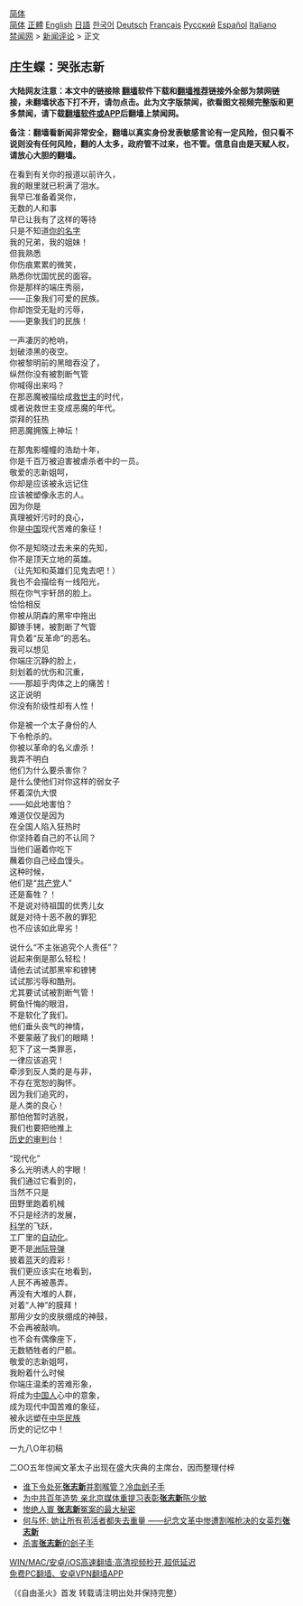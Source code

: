  <!-- 面包屑导航 --> <div class="breadcrumb"><!-- GTranslate: https://gtranslate.io/ -->  <div class="switcher notranslate">  <div class="selected">  <a href="#" onclick="return false;"> 简体</a>  </div>  <div class="option">  <a href="https://www.bannedbook.org" onclick="doGTranslate('zh-CN|zh-CN');jQuery('div.switcher div.selected a').html(jQuery(this).html());return false;" title="简体中文" class="nturl selected"> 简体</a>  <a href="https://www.bannedbook.org/zh-tw/" onclick="doGTranslate('zh-CN|zh-TW');jQuery('div.switcher div.selected a').html(jQuery(this).html());return false;" title="繁體中文" class="nturl"> 正體</a>  <a href="https://www.bannedbook.org/en/" onclick="doGTranslate('zh-CN|en');jQuery('div.switcher div.selected a').html(jQuery(this).html());return false;" title="English" class="nturl"> English</a>  <a href="https://www.bannedbook.org/ja/" onclick="doGTranslate('zh-CN|ja');jQuery('div.switcher div.selected a').html(jQuery(this).html());return false;" title="日本語" class="nturl"> 日語</a>  <a href="https://www.bannedbook.org/ko/" onclick="doGTranslate('zh-CN|ko');jQuery('div.switcher div.selected a').html(jQuery(this).html());return false;" title="한국어" class="nturl"> 한국어</a>  <a href="https://www.bannedbook.org/de/" onclick="doGTranslate('zh-CN|de');jQuery('div.switcher div.selected a').html(jQuery(this).html());return false;" title="Deutsch" class="nturl"> Deutsch</a>  <a href="https://www.bannedbook.org/fr/" onclick="doGTranslate('zh-CN|fr');jQuery('div.switcher div.selected a').html(jQuery(this).html());return false;" title="Français" class="nturl"> Français</a>  <a href="https://www.bannedbook.org/ru/" onclick="doGTranslate('zh-CN|ru');jQuery('div.switcher div.selected a').html(jQuery(this).html());return false;" title="Русский" class="nturl"> Русский</a>  <a href="https://www.bannedbook.org/es/" onclick="doGTranslate('zh-CN|es');jQuery('div.switcher div.selected a').html(jQuery(this).html());return false;" title="Español" class="nturl"> Español</a>  <a href="https://www.bannedbook.org/it/" onclick="doGTranslate('zh-CN|it');jQuery('div.switcher div.selected a').html(jQuery(this).html());return false;" title="Italiano" class="nturl"> Italiano</a>  </div>  </div>      <div class='breadcrumb-sub'><!-- Breadcrumb NavXT 6.3.0 --> <a href="https://www.bannedbook.org/" class="home">禁闻网</a> &gt; <a href="https://www.bannedbook.org/bnews/comments/" class="category">新闻评论</a> &gt; 正文</div></div><h2>庄生蝶：哭张志新</h2> <p class="notice"><b>大陆网友注意：本文中的链接除 <a href="https://github.com/bannedbook/fanqiang" >翻墙</a>软件下载和<a href="https://github.com/killgcd/justmysocks/blob/master/README.md">翻墙推荐</a>链接外全部为禁网链接，未翻墙状态下打不开，请勿点击。此为文字版禁闻，欲看图文视频完整版和更多禁闻，请下载<a href="https://github.com/bannedbook/fanqiang">翻墙软件或APP</a>后翻墙上禁闻网。</p><p>备注：翻墙看新闻非常安全，翻墙以真实身份发表敏感言论有一定风险，但只看不说则没有任何风险，翻的人太多，政府管不过来，也不管。信息自由是天赋人权，请放心大胆的翻墙。</b></p>  <div class="entry"> <p>在看到有关你的报道以前许久，<br /> 我的眼里就已积满了泪水。<br /> 我早已准备着哭你，<br /> 无数的人和事<br /> 早已让我有了这样的等待<br /> 只是不知道<a href="https://www.bannedbook.org/bnews/tag/%E4%BD%A0%E7%9A%84%E5%90%8D%E5%AD%97/" class="st_tag internal_tag" rel="tag" title="标签 你的名字 下的日志">你的名字</a><br /> 我的兄弟，我的姐妹！<br /> 但我熟悉<br /> 你伤痕累累的微笑，<br /> 熟悉你忧国忧民的面容。<br /> 你是那样的端庄秀丽，<br /> ——正象我们可爱的民族。<br /> 你却饱受无耻的污辱，<br /> ——更象我们的民族！ </p> <p>一声凄厉的枪响，<br /> 划破漆黑的夜空。<br /> 你被黎明前的黑暗吞没了，<br /> 纵然你没有被割断气管<br /> 你喊得出来吗？<br /> 在那恶魔被描绘成<a href="https://www.bannedbook.org/bnews/tag/%E6%95%91%E4%B8%96%E4%B8%BB/" class="st_tag internal_tag" rel="tag" title="标签 救世主 下的日志">救世主</a>的时代，<br /> 或者说救世主变成恶魔的年代。<br /> 崇拜的狂热<br /> 把恶魔拥簇上神坛！ </p>  <p>在那鬼影幢幢的浩劫十年，<br /> 你是千百万被迫害被虐杀者中的一员。<br /> 敬爱的志新姐呵，<br /> 你却是应该被永远记住<br /> 应该被塑像永志的人。<br /> 因为你是<br /> 真理被奸污时的良心，<br /> 你是<span class='wp_keywordlink_affiliate'><a href="https://www.bannedbook.org/" title="中国" target="_blank">中国</a></span>现代苦难的象征！ </p> <p>你不是知晓过去未来的先知，<br /> 你不是顶天立地的英雄。<br /> （让先知和英雄们见鬼去吧！）<br /> 我也不会描绘有一线阳光，<br /> 照在你气宇轩昂的脸上。<br /> 恰恰相反<br /> 你被从阴森的黑牢中拖出<br /> 脚镣手铐，被割断了气管<br /> 背负着“反革命”的恶名。<br /> 我可以想见<br /> 你端庄沉静的脸上，<br /> 刻划着的忧伤和沉重，<br /> ——那超乎肉体之上的痛苦！<br /> 这正说明<br /> 你没有阶级性却有人性！ </p>  <p>你是被一个太子身份的人<br /> 下令枪杀的。<br /> 你被以革命的名义虐杀！<br /> 我弄不明白<br /> 他们为什么要杀害你？<br /> 是什么使他们对你这样的弱女子<br /> 怀着深仇大恨<br /> ——如此地害怕？<br /> 难道仅仅是因为<br /> 在全国人陷入狂热时<br /> 你坚持着自己的不认同？<br /> 当他们逼着你吃下<br /> 蘸着你自己经血馒头。<br /> 这种时候，<br /> 他们是“<a href="https://www.bannedbook.org/bnews/tag/%e5%85%b1%e4%ba%a7%e5%85%9a/" class="st_tag internal_tag" rel="tag" title="标签 共产党 下的日志">共产党</a>人”<br /> 还是畜牲？！<br /> 不是说对待祖国的优秀儿女<br /> 就是对待十恶不赦的罪犯<br /> 也不应该如此卑劣！ </p> <p>说什么“不主张追究个人责任”？<br /> 说起来倒是那么轻松！<br /> 请他去试试那黑牢和镣铐<br /> 试试那污辱和酷刑。<br /> 尤其要试试被割断气管！<br /> 鳄鱼忏悔的眼泪，<br /> 不是软化了我们。<br /> 他们垂头丧气的神情，<br /> 不要蒙蔽了我们的眼睛！<br /> 犯下了这一类罪恶，<br /> 一律应该追究！<br /> 牵涉到反人类的是与非，<br /> 不存在宽恕的胸怀。<br /> 因为我们追究的，<br /> 是人类的良心！<br /> 那怕他暂时逃脱，<br /> 我们也要把他推上<br /> <span class='wp_keywordlink'><a href="https://www.bannedbook.org/forum2/topic1640.html" title="正见网《历史的审判》" target="_blank">历史的审判</a></span>台！ </p>  <p> “现代化”<br /> 多么光明诱人的字眼！<br /> 我们通过它看到的，<br /> 当然不只是<br /> 田野里跑着机械<br /> 不只是经济的发展，<br /> <span class='wp_keywordlink'><a href="https://www.bannedbook.org/forum11/topic309.html" title="禁片：“科学”的棍子" target="_blank">科学</a></span>的飞跃，<br /> 工厂里的<a href="https://www.bannedbook.org/bnews/tag/%E8%87%AA%E5%8A%A8%E5%8C%96/" class="st_tag internal_tag" rel="tag" title="标签 自动化 下的日志">自动化</a>。<br /> 更不是<a href="https://www.bannedbook.org/bnews/tag/%e6%b4%b2%e9%99%85%e5%af%bc%e5%bc%b9/" class="st_tag internal_tag" rel="tag" title="标签 洲际导弹 下的日志">洲际导弹</a><br /> 披着蓝天的霞彩！<br /> 我们更应该实在地看到，<br /> 人民不再被愚弄。<br /> 再没有大堆的人群，<br /> 对着“人神”的膜拜！<br /> 那用少女的皮肤绷成的神鼓，<br /> 不会再被敲响。<br /> 也不会有偶像座下，<br /> 无数牺牲者的尸骸。<br /> 敬爱的志新姐呵，<br /> 我盼着什么时候<br /> 你端庄温柔的苦难形象，<br /> 将成为<a href="https://www.bannedbook.org/bnews/tag/%e4%b8%ad%e5%9b%bd%e4%ba%ba/" class="st_tag internal_tag" rel="tag" title="标签 中国人 下的日志">中国人</a>心中的意象，<br /> 成为现代中国苦难的象征，<br /> 被永远塑在<a href="https://www.bannedbook.org/bnews/tag/%E4%B8%AD%E5%8D%8E%E6%B0%91%E6%97%8F/" class="st_tag internal_tag" rel="tag" title="标签 中华民族 下的日志">中华民族</a><br /> 历史的记忆中！ </p> <p>一九八O年初稿 </p>  <p>二OO五年惊闻文革太子出现在盛大庆典的主席台，因而整理付梓</p> <ul class='op-related-articles' title='相关阅读'> <li><a href='https://www.bannedbook.org/bnews/lifebaike/20210325/1512550.html' target='_blank'>谁下令处死<b>张志新</b>并割喉管？冷血刽子手</a></li> <li><a href='https://www.bannedbook.org/bnews/cbnews/20210319/1508036.html' target='_blank'>为中共百年造势 亲北京媒体重提习表彰<b>张志新</b>陈少敏</a></li> <li><a href='https://www.bannedbook.org/bnews/lifebaike/20210109/1463938.html' target='_blank'>惨绝人寰 <b>张志新</b>冤案的最大秘密</a></li> <li><a href='https://www.bannedbook.org/bnews/baitai/20200403/1305465.html' target='_blank'>何与怀: 她让所有苟活者都失去重量 ——纪念文革中惨遭割喉枪决的女英烈<b>张志新</b></a></li> <li><a href='https://www.bannedbook.org/bnews/lifebaike/20200227/1284299.html' target='_blank'>杀害<b>张志新</b>的刽子手</a></li> </ul> <p class="texttj"> <a href="https://github.com/bannedbook/fanqiang/wiki/V2ray%E6%9C%BA%E5%9C%BA" target="_blank">WIN/MAC/安卓/iOS高速翻墙:高清视频秒开,超低延迟</a><br/> <a href="https://github.com/bannedbook/fanqiang/wiki/%E7%A6%81%E9%97%BB%E7%BD%91%E5%AE%89%E5%8D%93%E7%BF%BB%E5%A2%99%E6%96%B0%E9%97%BBAPP" target="_blank">免费PC翻墙、安卓VPN翻墙APP</a></p><p>（《自由圣火》首发 转载请注明出处并保持完整）</p><a name='sharetosocial'></a>  <div style="margin-bottom:5px;padding-bottom:5px;clear:both"> <div id="archive-pix-1" class="banner-ads"> <!-- AuctionX Display platform tag START --> <div id="26318x728x90x621x_ADSLOT2" clicktrack="%%CLICK_URL_ESC%%"></div> <!-- AuctionX Display platform tag END --> </div> <div id="archive-pix-2" class="banner-ads"> <!-- AuctionX Display platform tag START --> <div id="26315x300x250x621x_ADSLOT2" clicktrack="%%CLICK_URL_ESC%%"></div> <!-- AuctionX Display platform tag END --> </div> </div>  <div id="archive-pix-1" class="banner-ads"> <!-- AuctionX Display platform tag START --> <div id="26318x728x90x621x_ADSLOT3" clicktrack="%%CLICK_URL_ESC%%"></div> <!-- AuctionX Display platform tag END --> </div> </div><!--END ENTRY--> 